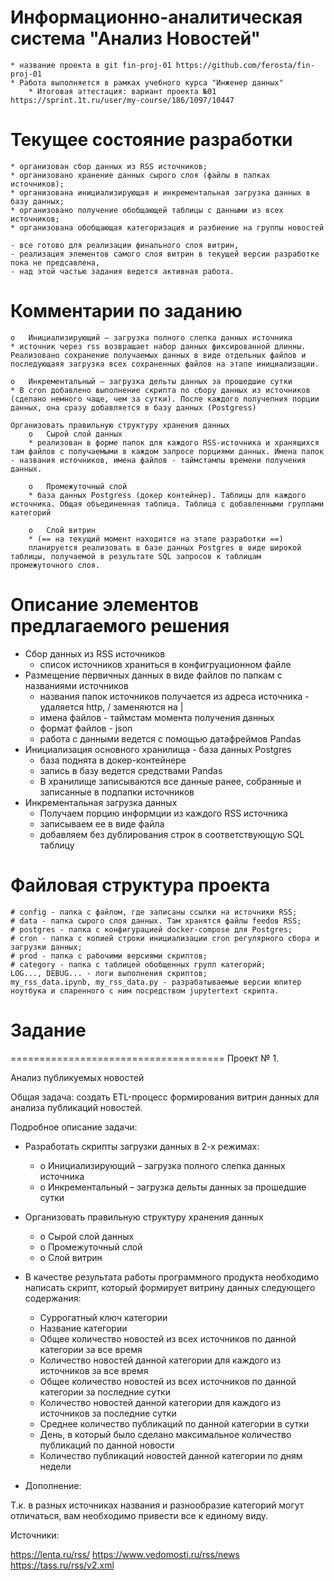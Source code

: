 # Информационно-аналитическая система "Анализ Новостей" 
    * название проекта в git fin-proj-01 https://github.com/ferosta/fin-proj-01 
    * Работа выполняется в рамках учебного курса "Инженер данных"
        * Итоговая аттестация: вариант проекта №01 https://sprint.1t.ru/user/my-course/186/1097/10447 

# Текущее состояние разработки
    * организован сбор данных из RSS источников;
    * организовано хранение данных сырого слоя (файлы в папках источников);
    * организована инициализирующая и инкрементальная загрузка данных в базу данных;
    * организовано получение обобщающей таблицы с данными из всех источников;
    * организована обобщающая категоризация и разбиение на группы новостей
    
    - все готово для реализации финального слоя витрин,
    - реализация элементов самого слоя витрин в текущей версии разработке пока не предсавлена,
    - над этой частью задания ведется активная работа. 


# Комментарии по заданию

    o   Инициализирующий – загрузка полного слепка данных источника
    * источник через rss возвращает набор данных фиксированной длинны. Реализовано сохранение получаемых данных в виде отдельных файлов и последующаяя загрузка всех сохраненных файлов на этапе инициализации.

    o   Инкрементальный – загрузка дельты данных за прошедшие сутки
    * В cron добавлено выполнение скрипта по сбору данных из источников (сделано немного чаще, чем за сутки). После каждого получепния порции данных, она сразу добавляется в базу данных (Postgress) 

    Организовать правильную структуру хранения данных
        o   Сырой слой данных
        * реализован в форме папок для каждого RSS-источника и хранящихся там файлов с получаемыми в каждом запросе порциями данных. Имена папок - названия источников, имена файлов - таймстампы времени получения данных.

        o   Промежуточный слой
        * база данных Postgress (докер контейнер). Таблицы для каждого источника. Общая объединенная таблица. Таблица с добавленными группами категорий

        o   Слой витрин
        * (== на текущий момент находится на этапе разработки ==)
        планируется реализовать в базе данных Postgres в виде широкой таблицы, получаемой в результате SQL запросов к таблицам промежуточного слоя.




# Описание элементов предлагаемого решения

* Сбор данных из RSS источников
    * список источников храниться в конфигруационном файле 
* Размещение первичных данных в виде файлов по папкам с названиями источников
    * названия папок источников получается из адреса источника - удаляется http, / заменяются на |
    * имена файлов - таймстам момента получения данных
    * формат файлов - json
    * работа с данными ведется с помощью датафреймов Pandas
* Инициализация основного хранилища - база данных Postgres
    * база поднята в докер-контейнере
    * запись в базу ведется средствами Pandas
    * В хранилище записываются все данные ранее, собранные и записанные в подпапки источников
* Инкрементальная загрузка данных
    * Получаем порцию информции из каждого RSS источника
    * записываем ее в виде файла
    * добавляем без дублирования строк в соответствующую SQL таблицу


# Файловая структура проекта
    # config - папка с файлом, где записаны ссылки на источники RSS;
    # data - папка сырого слоя данных. Там хранятся файлы feedов RSS;
    # postgres - папка с конфигурацией docker-compose для Postgres;
    # cron - папка с копией строки инициализации cron регулярного сбора и загрузки данных;
    # prod - папка с рабочими версиями скриптов;
    # category - папка с таблицей обобщенных групп категорий;
    LOG..., DEBUG... - логи выполнения скриптов;
    my_rss_data.ipynb, my_rss_data.py - разрабатываемые версии юпитер ноутбука и спаренного с ним посредством jupytertext скрипта. 

# Задание

<!-- #raw -->
=====================================
Проект № 1.

Анализ публикуемых новостей

Общая задача: создать ETL-процесс формирования витрин данных для анализа публикаций новостей.

Подробное описание задачи:

* Разработать скрипты загрузки данных в 2-х режимах:
    - o   Инициализирующий – загрузка полного слепка данных источника
    - o   Инкрементальный – загрузка дельты данных за прошедшие сутки

* Организовать правильную структуру хранения данных
    - o   Сырой слой данных
    - o   Промежуточный слой
    - o   Слой витрин

* В качестве результата работы программного продукта необходимо написать скрипт, который формирует витрину данных следующего содержания:
    - Суррогатный ключ категории
    - Название категории
    - Общее количество новостей из всех источников по данной категории за все время
    - Количество новостей данной категории для каждого из источников за все время
    - Общее количество новостей из всех источников по данной категории за последние сутки
    - Количество новостей данной категории для каждого из источников за последние сутки
    - Среднее количество публикаций по данной категории в сутки
    - День, в который было сделано максимальное количество публикаций по данной новости
    - Количество публикаций новостей данной категории по дням недели

* Дополнение:

Т.к. в разных источниках названия и разнообразие категорий могут отличаться, вам необходимо привести все к единому виду.

Источники:

https://lenta.ru/rss/
https://www.vedomosti.ru/rss/news
https://tass.ru/rss/v2.xml
<!-- #endraw -->
